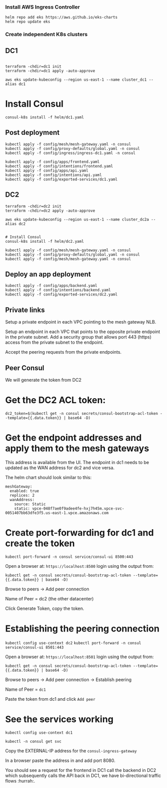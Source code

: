 ### Install AWS Ingress Controller

```
helm repo add eks https://aws.github.io/eks-charts
helm repo update eks
```

### Create independent K8s clusters

## DC1
```

terraform -chdir=dc1 init
terraform -chdir=dc1 apply -auto-approve

aws eks update-kubeconfig --region us-east-1 --name cluster_dc1 --alias dc1
```

# Install Consul
`consul-k8s install -f helm/dc1.yaml`


## Post deployment
```
kubectl apply -f config/mesh/mesh-gateway.yaml -n consul
kubectl apply -f config/proxy-defaults/global.yaml -n consul
kubectl apply -f config/ingress/ingress-dc1.yaml -n consul

kubectl apply -f config/apps/frontend.yaml 
kubectl apply -f config/intentions/frontend.yaml
kubectl apply -f config/apps/api.yaml 
kubectl apply -f config/intentions/api.yaml
kubectl apply -f config/exported-services/dc1.yaml
```

## DC2

```
terraform -chdir=dc2 init
terraform -chdir=dc2 apply -auto-approve

aws eks update-kubeconfig --region us-east-1 --name cluster_dc2a --alias dc2


# Install Consul
consul-k8s install -f helm/dc2.yaml

kubectl apply -f config/mesh/mesh-gateway.yaml -n consul
kubectl apply -f config/proxy-defaults/global.yaml -n consul
kubectl apply -f config/mesh/mesh-gateway.yaml -n consul
```

## Deploy an app deployment
```
kubectl apply -f config/apps/backend.yaml 
kubectl apply -f config/intentions/backend.yaml 
kubectl apply -f config/exported-services/dc2.yaml
```


## Private links

Setup a private endpoint in each VPC pointing to the mesh gateway NLB.

Setup an endpoint in each VPC that points to the opposite private endpoint in the private subnet.
Add a security group that allows port 443 (https) access from the private subnet to the endpoint.

Accept the peering requests from the private endpoints. 


## Peer Consul

We will generate the token from DC2

# Get the DC2 ACL token:
`dc2_token=$(kubectl get -n consul secrets/consul-bootstrap-acl-token --template={{.data.token}} | base64 -D)`

# Get the endpoint addresses and apply them to the mesh gateways

This address is available from the UI. The endpoint in dc1 needs to be updated as the WAN address for dc2 and vice versa.

The helm chart should look similar to this:

```
meshGateway:
  enabled: true
  replices: 2
  wanAddress:
    source: Static
    static: vpce-048f7ae0f9adee4fe-hxj7h45m.vpce-svc-0051407bb63dfe3f5.us-east-1.vpce.amazonaws.com
```



# Create port-forwarding for dc1 and create the token

`kubectl port-forward -n consul service/consul-ui 8500:443`

Open a browser at: `https://localhost:8500` login using the output from:

`kubectl get -n consul secrets/consul-bootstrap-acl-token --template={{.data.token}} | base64 -D)`

Browse to peers -> Add peer connection

Name of Peer = dc2 (the other datacenter)

Click Generate Token, copy the token.

# Establishing the peering connection

`kubectl config use-context dc2`
`kubectl port-forward -n consul service/consul-ui 8501:443`

Open a browser at: `https://localhost:8501` login using the output from:

`kubectl get -n consul secrets/consul-bootstrap-acl-token --template={{.data.token}} | base64 -D)`

Browse to peers -> Add peer connection -> Establish peering

Name of Peer = `dc1` 

Paste the token from dc1 and click `Add peer`

 
# See the services working
```
kubectl config use-context dc1

kubectl -n consul get svc 
```

Copy the EXTERNAL-IP address for the `consul-ingress-gateway`

In a browser paste the address in and add port 8080.

You should see a request for the frontend in DC1 call the backend in DC2 which subsequently calls the API back in DC1, we have bi-directional traffic flows :hurrah:.  


